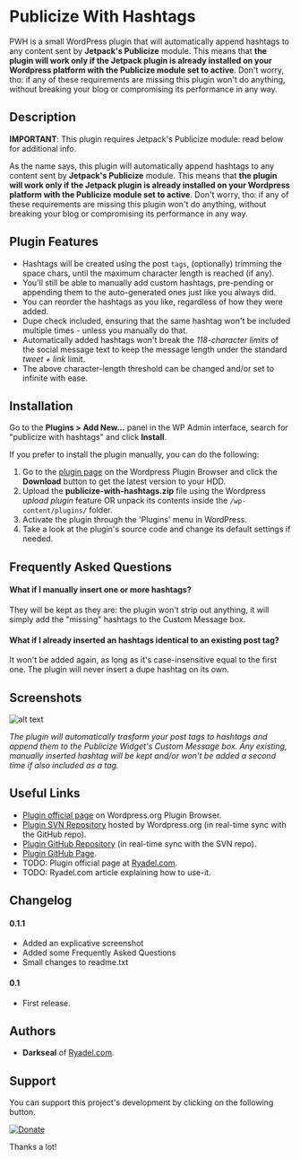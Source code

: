 ﻿# Publicize With Hashtags
PWH is a small WordPress plugin that will automatically append hashtags to any content sent by **Jetpack's Publicize** module. This means that **the plugin will work only if the Jetpack plugin is already installed on your Wordpress platform with the Publicize module set to active**. Don't worry, tho: if any of these requirements are missing this plugin won't do anything, without breaking your blog or compromising its performance in any way.

## Description

**IMPORTANT**: This plugin requires Jetpack's Publicize module: read below for additional info.

As the name says, this plugin will automatically append hashtags to any content sent by **Jetpack's Publicize** module. This means that **the plugin will work only if the Jetpack plugin is already installed on your Wordpress platform with the Publicize module set to active**. Don't worry, tho: if any of these requirements are missing this plugin won't do anything, without breaking your blog or compromising its performance in any way.

## Plugin Features

* Hashtags will be created using the post `tags`, (optionally) trimming the space chars, until the maximum character length is reached (if any).
* You'll still be able to manually add custom hashtags, pre-pending or appending them to the auto-generated ones just like you always did.
* You can reorder the hashtags as you like, regardless of how they were added.
* Dupe check included, ensuring that the same hashtag won't be included multiple times - unless you manually do that.
* Automatically added hashtags won't break the *118-character limits* of the social message text to keep the message length under the standard *tweet + link* limit.
* The above character-length threshold can be changed and/or set to infinite with ease.

## Installation

Go to the **Plugins > Add New...** panel in the WP Admin interface, search for "publicize with hashtags" and click **Install**.

If you prefer to install the plugin manually, you can do the following:

1. Go to the [plugin page](https://wordpress.org/plugins/publicize-with-hashtags/) on the Wordpress Plugin Browser and click the **Download** button to get the latest version to your HDD.
2. Upload the **publicize-with-hashtags.zip** file using the Wordpress *upload plugin* feature OR unpack its contents inside the `/wp-content/plugins/` folder.
3. Activate the plugin through the 'Plugins' menu in WordPress.
4. Take a look at the plugin's source code and change its default settings if needed.

## Frequently Asked Questions

#### What if I manually insert one or more hashtags?

They will be kept as they are: the plugin won't strip out anything, it will simply add the "missing" hashtags to the Custom Message box.

#### What if I already inserted an hashtags identical to an existing post tag?

It won't be added again, as long as it's case-insensitive equal to the first one. The plugin will never insert a dupe hashtag on its own.


## Screenshots

![alt text](https://s.w.org/plugins/publicize-with-hashtags/screenshot-1.jpg?r=1217800 "Plugin at work on the Jetpack's Publicize Widget Custom Message box")

*The plugin will automatically trasform your post tags to hashtags and append them to the Publicize Widget's Custom Message box. Any existing, manually inserted hashtag will be kept and/or won't be added a second time if also included as a tag.*


## Useful Links

* [Plugin official page](https://wordpress.org/plugins/publicize-with-hashtags/) on Wordpress.org Plugin Browser.
* [Plugin SVN Repository](http://plugins.svn.wordpress.org/publicize-with-hashtags/) hosted by Wordpress.org (in real-time sync with the GitHub repo).
* [Plugin GitHub Repository](https://github.com/Darkseal/publicize-with-hashtags) (in real-time sync with the SVN repo).
* [Plugin GitHub Page](http://darkseal.github.io/publicize-with-hashtags/).
* TODO: Plugin official page at [Ryadel.com](https://www.ryadel.com/).
* TODO: Ryadel.com article explaining how to use-it.


## Changelog

#### 0.1.1
* Added an explicative screenshot
* Added some Frequently Asked Questions
* Small changes to readme.txt

#### 0.1
* First release.


## Authors

* **Darkseal** of [Ryadel.com](http://www.ryadel.com/).


## Support
You can support this project's development by clicking on the following button.
  
[<img src="https://www.paypalobjects.com/en_US/i/btn/btn_donate_LG.gif" border="0" alt="Donate">](https://www.paypal.com/cgi-bin/webscr?cmd=_s-xclick&hosted_button_id=JSTHA4HMVSQ8J)
  
 Thanks a lot!